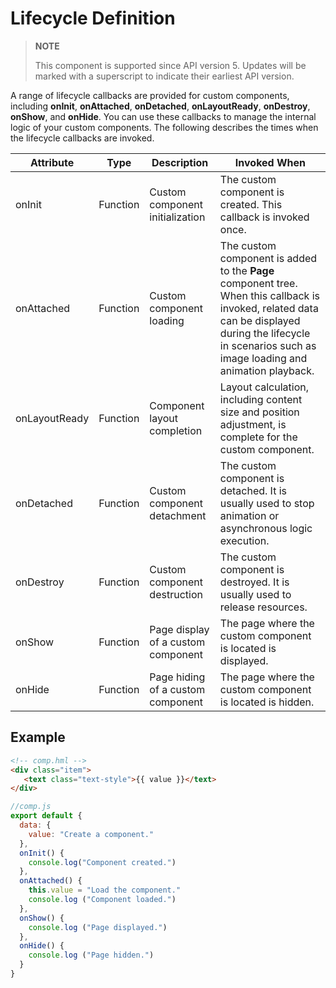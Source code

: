 # Lifecycle Definition

>  **NOTE**
>
>  This component is supported since API version 5. Updates will be marked with a superscript to indicate their earliest API version.


A range of lifecycle callbacks are provided for custom components, including **onInit**, **onAttached**, **onDetached**, **onLayoutReady**, **onDestroy**, **onShow**, and **onHide**. You can use these callbacks to manage the internal logic of your custom components. The following describes the times when the lifecycle callbacks are invoked.


| Attribute         | Type    | Description              | Invoked When                                                    |
| ------------- | -------- | ------------------ | ------------------------------------------------------------ |
| onInit        | Function | Custom component initialization  | The custom component is created. This callback is invoked once.|
| onAttached    | Function | Custom component loading    | The custom component is added to the **Page** component tree. When this callback is invoked, related data can be displayed during the lifecycle in scenarios such as image loading and animation playback.|
| onLayoutReady | Function | Component layout completion| Layout calculation, including content size and position adjustment, is complete for the custom component.|
| onDetached    | Function | Custom component detachment    | The custom component is detached. It is usually used to stop animation or asynchronous logic execution. |
| onDestroy     | Function | Custom component destruction    | The custom component is destroyed. It is usually used to release resources.              |
| onShow        | Function | Page display of a custom component| The page where the custom component is located is displayed.                      |
| onHide        | Function | Page hiding of a custom component| The page where the custom component is located is hidden.                      |


## Example

```html
<!-- comp.hml -->
<div class="item">  
   <text class="text-style">{{ value }}</text>  
</div>
```

```js
//comp.js
export default {
  data: {
    value: "Create a component."
  },
  onInit() {
    console.log("Component created.")
  },
  onAttached() {
    this.value = "Load the component."
    console.log ("Component loaded.")
  },
  onShow() {
    console.log ("Page displayed.")
  },
  onHide() {
    console.log ("Page hidden.")
  }
}
```
